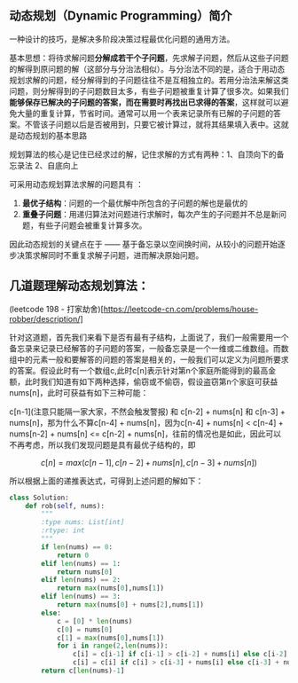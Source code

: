## 动态规划（Dynamic Programming）简介
一种设计的技巧，是解决多阶段决策过程最优化问题的通用方法。

基本思想：将待求解问题**分解成若干个子问题**，先求解子问题，然后从这些子问题的解得到原问题的解（这部分与分治法相似）。与分治法不同的是，适合于用动态规划求解的问题，经分解得到的子问题往往不是互相独立的。若用分治法来解这类问题，则分解得到的子问题数目太多，有些子问题被重复计算了很多次。如果我们**能够保存已解决的子问题的答案，而在需要时再找出已求得的答案**，这样就可以避免大量的重复计算，节省时间。通常可以用一个表来记录所有已解的子问题的答案。不管该子问题以后是否被用到，只要它被计算过，就将其结果填入表中。这就是动态规划的基本思路

规划算法的核心是记住已经求过的解，记住求解的方式有两种：1、自顶向下的备忘录法 2、自底向上

可采用动态规划算法求解的问题具有 ：
1. **最优子结构**：问题的一个最优解中所包含的子问题的解也是最优的
2. **重叠子问题**：用递归算法对问题进行求解时，每次产生的子问题并不总是新问题，有些子问题会被重复计算多次。

因此动态规划的关键点在于 —— 基于备忘录以空间换时间，从较小的问题开始逐步决策求解同时不重复求解子问题，进而解决原始问题。

## 几道题理解动态规划算法：
(leetcode 198 - 打家劫舍)[https://leetcode-cn.com/problems/house-robber/description/]

针对这道题，首先我们来看下是否有最有子结构，上面说了，我们一般需要用一个备忘录来记录已经解答的子问题的答案，一般备忘录是一个一维或二维数组。而数组中的元素一般和要解答的问题的答案是相关的，一般我们可以定义为问题所要求的答案。假设此时有一个数组c,此时c\[n]表示针对第n个家庭所能得到的最高金额，此时我们知道有如下两种选择，偷窃或不偷窃，假设盗窃第n个家庭可获益nums\[n]，此时可获益有如下三种可能：

c\[n-1](注意只能隔一家大家，不然会触发警报) 和 c\[n-2] + nums\[n] 和 c\[n-3] + nums\[n]，那为什么不算c\[n-4] + nums\[n]，因为c\[n-4] + nums\[n] < c\[n-4] + nums\[n-2] + nums\[n] <= c\[n-2] + nums\[n]，往前的情况也是如此，因此可以不再考虑，所以我们发现问题是具有最优子结构的，即
```math
c[n] = max(c[n-1],c[n-2]+nums[n],c[n-3]+nums[n])
```
所以根据上面的递推表达式，可得到上述问题的解如下：
```python
class Solution:
    def rob(self, nums):
        """
        :type nums: List[int]
        :rtype: int
        """
        if len(nums) == 0:
            return 0
        elif len(nums) == 1:
            return nums[0]
        elif len(nums) == 2:
            return max(nums[0],nums[1])
        elif len(nums) == 3:
            return max(nums[0] + nums[2],nums[1])
        else:
            c = [0] * len(nums)
            c[0] = nums[0]
            c[1] = max(nums[0],nums[1])
            for i in range(2,len(nums)):
                c[i] = c[i-1] if c[i-1] > c[i-2] + nums[i] else c[i-2] + nums[i]
                c[i] = c[i] if c[i] > c[i-3] + nums[i] else c[i-3] + nums[i]
        return c[len(nums)-1]
```

